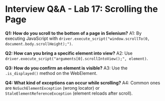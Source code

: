# Interview Q&A - Lab 17: Scrolling the Page

**Q1: How do you scroll to the bottom of a page in Selenium?**
A1: By executing JavaScript with `driver.execute_script("window.scrollTo(0, document.body.scrollHeight);")`.

**Q2: How can you bring a specific element into view?**
A2: Use `driver.execute_script("arguments[0].scrollIntoView();", element)`.

**Q3: How do you confirm an element is visible?**
A3: Use the `.is_displayed()` method on the WebElement.

**Q4: What kind of exceptions can occur while scrolling?**
A4: Common ones are `NoSuchElementException` (wrong locator) or `StaleElementReferenceException` (element reloads after scroll).
